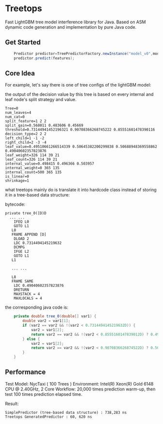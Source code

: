 # Treetops

Fast LightGBM tree model interference library for Java. Based on ASM dynamic code generation and implementation by pure Java
code.

## Get Started

```java
    Predictor predictor=TreePredictorFactory.newInstance("model_v0",modelFilePath);
    predictor.predict(features);
```

## Core Idea

For example, let's say there is one of tree configs of the lightGBM model:

the output of the decision value by this tree is based on every internal and leaf node's split strategy and value.

```
Tree=0
num_leaves=4
num_cat=0
split_feature=1 2 2
split_gain=0.568011 0.483606 0.45669
threshold=0.73144941452196321 0.90708366268745222 0.85551601478390116
decision_type=2 2 2
left_child=1 -1 -2
right_child=2 -3 -4
leaf_value=0.49510661266514339 0.50645382200299838 0.50688948369558862 0.49040602357823876
leaf_weight=326 114 39 21
leaf_count=326 114 39 21
internal_value=0.498415 0.496366 0.503957
internal_weight=0 365 135
internal_count=500 365 135
is_linear=0
shrinkage=1
```

what treetops mainly do is translate it into hardcode class instead of storing it in a tree-based data structure:

bytecode:

```
private tree_0([D)D
  ... ...
    IFEQ L0
    GOTO L1
   L0
   FRAME APPEND [D]
    DLOAD 2
    LDC 0.7314494145219632
    DCMPG
    IFGE L2
    GOTO L1
   L1

   ... ...

   L8
   FRAME SAME
    LDC 0.49040602357823876
    DRETURN
    MAXSTACK = 4
    MAXLOCALS = 4
```

the corresponding java code is:

```java
    private double tree_0(double[] var1) {
        double var2 = var1[1];
        if (var2 == var2 && !(var2 < 0.7314494145219632D)) {
            var2 = var1[2];
            return var2 == var2 && !(var2 < 0.8555160147839012D) ? 0.49040602357823876D : 0.5064538220029984D;
        } else {
            var2 = var1[2];
            return var2 == var2 && !(var2 < 0.9070836626874522D) ? 0.5068894836955886D : 0.4951066126651434D;
        }
    }
```

## Performance

Test Model: NycTaxi ( 100 Trees )
Environment: Intel(R) Xeon(R) Gold 6148 CPU @ 2.40GHz,  2 Core
Workflow: 20,000 times prediction warm-up, then test 100 times prediction elapsed time.

Result: 
```
SimplePredictor (tree-based data structure) : 738,283 ns
Treetops GeneratedPredictor : 60, 620 ns
```

